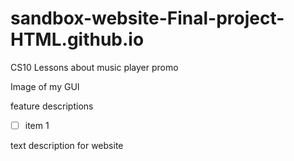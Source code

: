 # sandbox-website-Final-project-HTML.github.io
CS10 Lessons about music player promo


Image of my GUI


feature  descriptions 
-  [ ] item 1

text description for website
